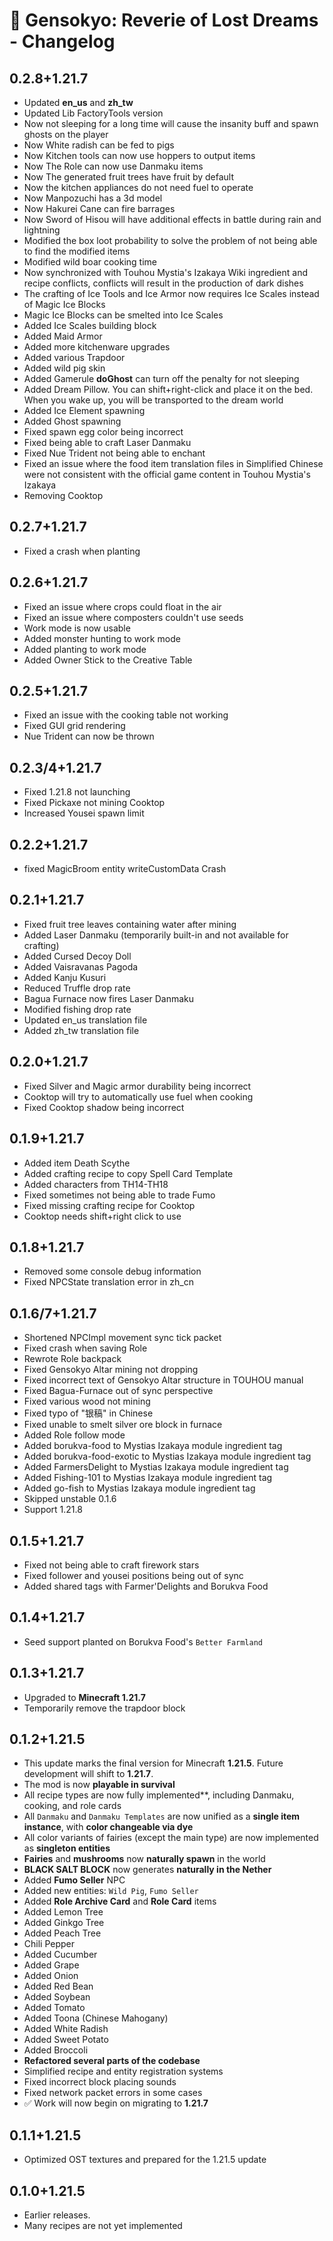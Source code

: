 # 🌙 Gensokyo: Reverie of Lost Dreams - Changelog

## 0.2.8+1.21.7
* Updated **en_us** and **zh_tw**
* Updated Lib FactoryTools version
* Now not sleeping for a long time will cause the insanity buff and spawn ghosts on the player
* Now White radish can be fed to pigs
* Now Kitchen tools can now use hoppers to output items
* Now The Role can now use Danmaku items
* Now The generated fruit trees have fruit by default
* Now the kitchen appliances do not need fuel to operate
* Now Manpozuchi has a 3d model
* Now Hakurei Cane can fire barrages
* Now Sword of Hisou will have additional effects in battle during rain and lightning
* Modified the box loot probability to solve the problem of not being able to find the modified items
* Modified wild boar cooking time
* Now synchronized with Touhou Mystia's Izakaya Wiki ingredient and recipe conflicts, conflicts will result in the production of dark dishes
* The crafting of Ice Tools and Ice Armor now requires Ice Scales instead of Magic Ice Blocks
* Magic Ice Blocks can be smelted into Ice Scales
* Added Ice Scales building block
* Added Maid Armor
* Added more kitchenware upgrades
* Added various Trapdoor
* Added wild pig skin
* Added Gamerule **doGhost** can turn off the penalty for not sleeping
* Added Dream Pillow. You can shift+right-click and place it on the bed. When you wake up, you will be transported to the dream world
* Added Ice Element spawning
* Added Ghost spawning
* Fixed spawn egg color being incorrect
* Fixed being able to craft Laser Danmaku
* Fixed Nue Trident not being able to enchant
* Fixed an issue where the food item translation files in Simplified Chinese were not consistent with the official game content in Touhou Mystia's Izakaya
* Removing Cooktop
## 0.2.7+1.21.7
* Fixed a crash when planting
## 0.2.6+1.21.7
* Fixed an issue where crops could float in the air
* Fixed an issue where composters couldn't use seeds
* Work mode is now usable
* Added monster hunting to work mode
* Added planting to work mode
* Added Owner Stick to the Creative Table
## 0.2.5+1.21.7
* Fixed an issue with the cooking table not working
* Fixed GUI grid rendering
* Nue Trident can now be thrown
## 0.2.3/4+1.21.7
* Fixed 1.21.8 not launching
* Fixed Pickaxe not mining Cooktop
* Increased Yousei spawn limit
## 0.2.2+1.21.7
* fixed MagicBroom entity writeCustomData Crash
## 0.2.1+1.21.7
* Fixed fruit tree leaves containing water after mining
* Added Laser Danmaku (temporarily built-in and not available for crafting)
* Added Cursed Decoy Doll
* Added Vaisravanas Pagoda
* Added Kanju Kusuri
* Reduced Truffle drop rate
* Bagua Furnace now fires Laser Danmaku
* Modified fishing drop rate
* Updated en_us translation file
* Added zh_tw translation file
## 0.2.0+1.21.7
* Fixed Silver and Magic armor durability being incorrect
* Cooktop will try to automatically use fuel when cooking
* Fixed Cooktop shadow being incorrect
## 0.1.9+1.21.7
* Added item Death Scythe
* Added crafting recipe to copy Spell Card Template
* Added characters from TH14-TH18
* Fixed sometimes not being able to trade Fumo
* Fixed missing crafting recipe for Cooktop
* Cooktop needs shift+right click to use
## 0.1.8+1.21.7
* Removed some console debug information
* Fixed NPCState translation error in zh_cn
## 0.1.6/7+1.21.7
* Shortened NPCImpl movement sync tick packet
* Fixed crash when saving Role
* Rewrote Role backpack
* Fixed Gensokyo Altar mining not dropping
* Fixed incorrect text of Gensokyo Altar structure in TOUHOU manual
* Fixed Bagua-Furnace out of sync perspective
* Fixed various wood not mining
* Fixed typo of "银稿" in Chinese
* Fixed unable to smelt silver ore block in furnace
* Added Role follow mode
* Added borukva-food to Mystias Izakaya module ingredient tag
* Added borukva-food-exotic to Mystias Izakaya module ingredient tag
* Added FarmersDelight to Mystias Izakaya module ingredient tag
* Added Fishing-101 to Mystias Izakaya module ingredient tag
* Added go-fish to Mystias Izakaya module ingredient tag
* Skipped unstable 0.1.6
* Support 1.21.8
## 0.1.5+1.21.7
* Fixed not being able to craft firework stars
* Fixed follower and yousei positions being out of sync
* Added shared tags with Farmer'Delights and Borukva Food
## 0.1.4+1.21.7
* Seed support planted on Borukva Food's `Better Farmland`
## 0.1.3+1.21.7
* Upgraded to **Minecraft 1.21.7**
* Temporarily remove the trapdoor block
## 0.1.2+1.21.5
* This update marks the final version for Minecraft **1.21.5**. Future development will shift to **1.21.7**.
* The mod is now **playable in survival**
* All recipe types are now fully implemented**, including Danmaku, cooking, and role cards
* All `Danmaku` and `Danmaku Templates` are now unified as a **single item instance**, with **color changeable via dye**
* All color variants of fairies (except the main type) are now implemented as **singleton entities**
* **Fairies** and **mushrooms** now **naturally spawn** in the world
* **BLACK SALT BLOCK** now generates **naturally in the Nether**
* Added **Fumo Seller** NPC
* Added new entities: `Wild Pig`, `Fumo Seller`
* Added **Role Archive Card** and **Role Card** items
* Added Lemon Tree
* Added Ginkgo Tree
* Added Peach Tree
* Chili Pepper
* Added Cucumber
* Added Grape
* Added Onion
* Added Red Bean
* Added Soybean
* Added Tomato
* Added Toona (Chinese Mahogany)
* Added White Radish
* Added Sweet Potato
* Added Broccoli
* **Refactored several parts of the codebase**
* Simplified recipe and entity registration systems
* Fixed incorrect block placing sounds
* Fixed network packet errors in some cases
* ✅ Work will now begin on migrating to **1.21.7**
## 0.1.1+1.21.5
* Optimized OST textures and prepared for the 1.21.5 update
## 0.1.0+1.21.5
* Earlier releases.
* Many recipes are not yet implemented